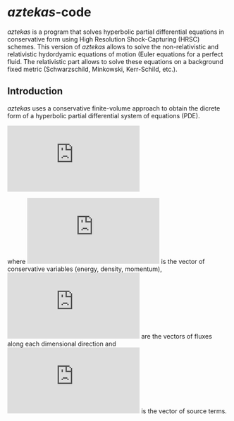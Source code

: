 # _aztekas_-code 

_aztekas_ is a program that solves hyperbolic partial differential equations in conservative form using High Resolution Shock-Capturing (HRSC) schemes. This version of _aztekas_ allows to solve the non-relativistic and relativistic hydordyamic equations of motion (Euler equations for a perfect fluid. The relativistic part allows to solve these equations on a background fixed metric (Schwarzschild, Minkowski, Kerr-Schild, etc.).

## Introduction

_aztekas_ uses a conservative finite-volume approach to obtain the dicrete form of a hyperbolic partial differential system of equations (PDE).

![equation](https://latex.codecogs.com/gif.latex?%5Cfrac%7B%5Cpartial%20Q%7D%7B%5Cpartial%20t%7D%20&plus;%20%5Cfrac%7B%5Cpartial%20F%5Ei%7D%7B%5Cpartial%20x%5Ei%7D%20%3D%20S)

where ![equation](https://latex.codecogs.com/gif.latex?Q) is the vector of conservative variables (energy, density, momentum), ![equation](https://latex.codecogs.com/gif.latex?F%5Ei) are the vectors of fluxes along each dimensional direction and ![equation](https://latex.codecogs.com/gif.latex?S) is the vector of source terms.
